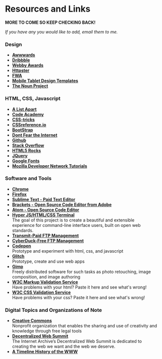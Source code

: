 # Resources and Links 

**MORE TO COME SO KEEP CHECKING BACK!** 

*If you have any you would like to add, email them to me.*

### Design

* [**Awwwards**](http://www.awwwards.com/)
* [**Dribbble**](http://dribbble.com/)
* [**Webby Awards**](http://www.webbyawards.com/)
* [**Httpster**](http://httpster.net)
* [**FWA**](http://www.thefwa.com)
* [**Mobile Tablet  Design Templates**]( http://www.teehanlax.com/tools)
* [**The Noun Project**](http://thenounproject.com/)

### HTML, CSS, Javascript

* [**A List Apart**](http://alistapart.com/)
* [**Code Academy**](http://www.codecademy.com/)
* [**CSS-tricks**](http://css-tricks.com/)
* [**CSSreference.io**](http://cssreference.io/)
* [**BootStrap**](http://getbootstrap.com/)
* [**Dont Fear the Internet**](http://www.dontfeartheinternet.com/)
* [**Github**](https://github.com/)
* [**Stack Overflow**](http://stackoverflow.com/)
* [**HTML5 Rocks**](http://www.html5rocks.com/)
* [**JQuery**](http://jquery.com/)
* [**Google Fonts**](https://fonts.google.com/)
* [**Mozilla Developer Network Tutorials**](https://developer.mozilla.org/en-US/docs/Web/Tutorials)


### Software and Tools

* [**Chrome**](https://www.google.com/intl/en/chrome/browser/)
* [**Firefox**](https://www.mozilla.org/en-US/firefox/new/)
* [**Sublime Text - Paid Text Editor**](http://www.sublimetext.com/)
* [**Brackets - Open Source Code Editor from Adobe**](https://brackets.io)
* [**Atom - Open Source Code Editor**](https://atom.io)
* [**Hyper JS/HTML/CSS Terminal**](https://hyper.is)\
The goal of this project is to create a beautiful and extensible experience for command-line interface users, built on open web standards.
* [**Transmit-Paid FTP Management**](http://panic.com/transmit/)
* [**CyberDuck-Free FTP Management**](https://cyberduck.io/?l=en)
* [**Codepen**](http://codepen.io)\
Prototype and experiment with html, css, and javascript
* [**Glitch**](http://glitch.com)\
Prototype, create and use web apps
* [**Gimp**](http://gimp.org)\
Freely distributed software for such tasks as photo retouching, image composition, and image authoring
* [**W3C Markup Validation Service**](http://validator.w3.org/)\
Have problems with your html? Paste it here and see what's wrong!
* [**W3C CSS Validation Service**](https://jigsaw.w3.org/css-validator/)\
Have problems with your css? Paste it here and see what's wrong!

### Digital Topics and Organizations of Note

* [**Creative Commons**](https://creativecommons.org)\
Nonprofit organization that enables the sharing and use of creativity and knowledge through free legal tools
* [**Decentralized Web Summit**](https://www.decentralizedweb.net)\
The Internet Archive’s Decentralized Web Summit is dedicated to creating the web we want and the web we deserve.
* [**A Timeline History of the WWW**](http://webdirections.org/history/)
